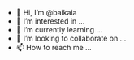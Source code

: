 - 👋 Hi, I’m @baikaia
- 👀 I’m interested in ...
- 🌱 I’m currently learning ...
- 💞️ I’m looking to collaborate on ...
- 📫 How to reach me ...

<!---
baikaia/baikaia is a ✨ special ✨ repository because its `README.md` (this file) appears on your GitHub profile.
You can click the Preview link to take a look at your changes.
--->
